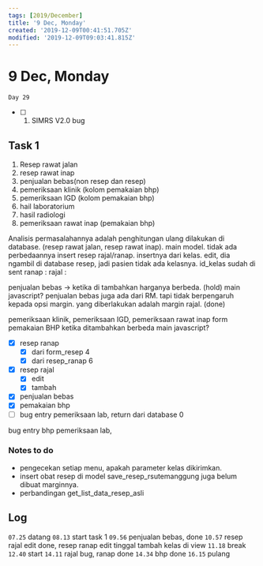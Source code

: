 ```yaml
---
tags: [2019/December]
title: '9 Dec, Monday'
created: '2019-12-09T00:41:51.705Z'
modified: '2019-12-09T09:03:41.815Z'
---
```


# 9 Dec, Monday

`Day 29`

- [ ] 1. SIMRS V2.0 bug

## Task 1
1. Resep rawat jalan
2. resep rawat inap
3. penjualan bebas(non resep dan resep)
4. pemeriksaan klinik (kolom pemakaian bhp)
5. pemeriksaan IGD (kolom pemakaian bhp)
6. hail laboratorium
7. hasil radiologi
8. pemeriksaan rawat inap (pemakaian bhp)

Analisis
permasalahannya adalah penghitungan ulang dilakukan di database. (resep rawat jalan, resep rawat inap). main model. 
tidak ada perbedaannya insert resep rajal/ranap. insertnya dari kelas.
edit, dia ngambil di database resep, jadi pasien tidak ada kelasnya.
id_kelas sudah di sent
ranap :
rajal :

penjualan bebas -> ketika di tambahkan harganya berbeda. (hold) main javascript? penjualan bebas juga ada dari RM. tapi tidak berpengaruh kepada opsi margin. yang diberlakukan adalah margin rajal. (done)

pemeriksaan klinik, pemeriksaan IGD, pemeriksaan rawat inap form pemakaian BHP ketika ditambahkan berbeda main javascript?

- [X] resep ranap
  - [X] dari form_resep 4
  - [X] dari resep_ranap 6
- [X] resep rajal
  - [X] edit
  - [X] tambah
- [X] penjualan bebas
- [X] pemakaian bhp
- [ ] bug entry pemeriksaan lab, return dari database 0

bug entry bhp pemeriksaan lab, 

### Notes to do

- pengecekan setiap menu, apakah parameter kelas dikirimkan.
- insert obat resep di model save_resep_rsutemanggung juga belum dibuat marginnya.  
- perbandingan get_list_data_resep_asli

## Log
`07.25` datang 
`08.13` start task 1
`09.56` penjualan bebas, done
`10.57` resep rajal edit done, resep ranap edit tinggal tambah kelas di view
`11.18` break
`12.40` start
`14.11` rajal bug, ranap done
`14.34` bhp done
`16.15` pulang

